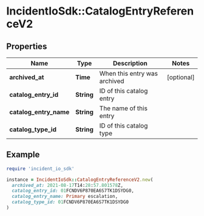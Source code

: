 # IncidentIoSdk::CatalogEntryReferenceV2

## Properties

| Name | Type | Description | Notes |
| ---- | ---- | ----------- | ----- |
| **archived_at** | **Time** | When this entry was archived | [optional] |
| **catalog_entry_id** | **String** | ID of this catalog entry |  |
| **catalog_entry_name** | **String** | The name of this entry |  |
| **catalog_type_id** | **String** | ID of this catalog type |  |

## Example

```ruby
require 'incident_io_sdk'

instance = IncidentIoSdk::CatalogEntryReferenceV2.new(
  archived_at: 2021-08-17T14:28:57.801578Z,
  catalog_entry_id: 01FCNDV6P870EA6S7TK1DSYDG0,
  catalog_entry_name: Primary escalation,
  catalog_type_id: 01FCNDV6P870EA6S7TK1DSYDG0
)
```


